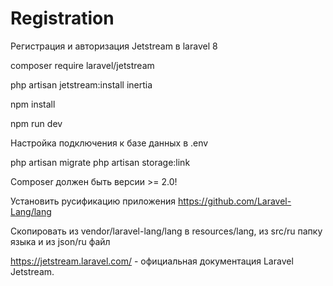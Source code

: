 # Registration
 Регистрация и авторизация Jetstream в laravel 8

composer require laravel/jetstream

php artisan jetstream:install inertia

npm install

npm run dev

Настройка подключения к базе данных в .env

php artisan migrate
php artisan storage:link

Composer должен быть версии >= 2.0!

Установить русификацию приложения
https://github.com/Laravel-Lang/lang

Скопировать из vendor/laravel-lang/lang в resources/lang,
из src/ru папку языка и из json/ru файл

https://jetstream.laravel.com/ - официальная документация Laravel Jetstream.
